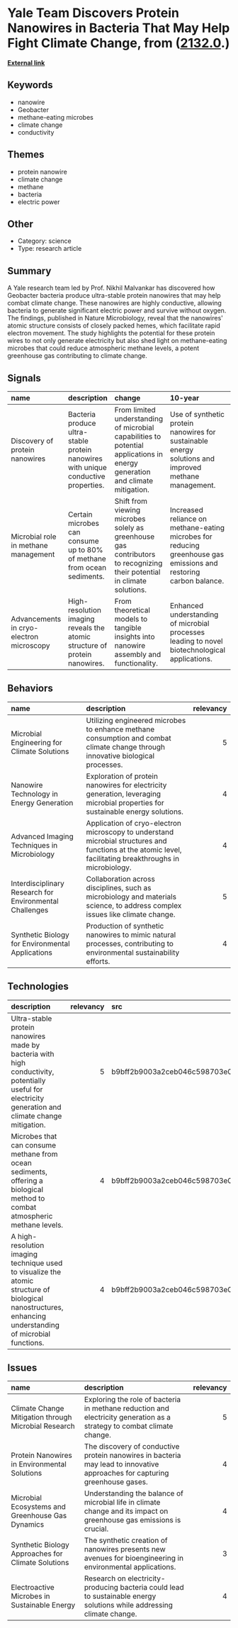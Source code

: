 # __Yale Team Discovers Protein Nanowires in Bacteria That May Help Fight Climate Change__, from ([2132.0](https://kghosh.substack.com/p/2132.0).)

__[External link](https://phys.org/news/2023-02-ultra-stable-protein-nanowire-electric-bacteria.html)__



## Keywords

* nanowire
* Geobacter
* methane-eating microbes
* climate change
* conductivity

## Themes

* protein nanowire
* climate change
* methane
* bacteria
* electric power

## Other

* Category: science
* Type: research article

## Summary

A Yale research team led by Prof. Nikhil Malvankar has discovered how Geobacter bacteria produce ultra-stable protein nanowires that may help combat climate change. These nanowires are highly conductive, allowing bacteria to generate significant electric power and survive without oxygen. The findings, published in Nature Microbiology, reveal that the nanowires' atomic structure consists of closely packed hemes, which facilitate rapid electron movement. The study highlights the potential for these protein wires to not only generate electricity but also shed light on methane-eating microbes that could reduce atmospheric methane levels, a potent greenhouse gas contributing to climate change.

## Signals

| name                                     | description                                                                        | change                                                                                                                      | 10-year                                                                                                           | driving-force                                                                                   |   relevancy |
|:-----------------------------------------|:-----------------------------------------------------------------------------------|:----------------------------------------------------------------------------------------------------------------------------|:------------------------------------------------------------------------------------------------------------------|:------------------------------------------------------------------------------------------------|------------:|
| Discovery of protein nanowires           | Bacteria produce ultra-stable protein nanowires with unique conductive properties. | From limited understanding of microbial capabilities to potential applications in energy generation and climate mitigation. | Use of synthetic protein nanowires for sustainable energy solutions and improved methane management.              | Need for innovative solutions to counteract climate change and enhance energy efficiency.       |           5 |
| Microbial role in methane management     | Certain microbes can consume up to 80% of methane from ocean sediments.            | Shift from viewing microbes solely as greenhouse gas contributors to recognizing their potential in climate solutions.      | Increased reliance on methane-eating microbes for reducing greenhouse gas emissions and restoring carbon balance. | Growing urgency to address climate change impacts and explore natural solutions.                |           4 |
| Advancements in cryo-electron microscopy | High-resolution imaging reveals the atomic structure of protein nanowires.         | From theoretical models to tangible insights into nanowire assembly and functionality.                                      | Enhanced understanding of microbial processes leading to novel biotechnological applications.                     | Technological advancements driving research capabilities in microbiology and materials science. |           4 |

## Behaviors

| name                                                    | description                                                                                                                                               |   relevancy |
|:--------------------------------------------------------|:----------------------------------------------------------------------------------------------------------------------------------------------------------|------------:|
| Microbial Engineering for Climate Solutions             | Utilizing engineered microbes to enhance methane consumption and combat climate change through innovative biological processes.                           |           5 |
| Nanowire Technology in Energy Generation                | Exploration of protein nanowires for electricity generation, leveraging microbial properties for sustainable energy solutions.                            |           4 |
| Advanced Imaging Techniques in Microbiology             | Application of cryo-electron microscopy to understand microbial structures and functions at the atomic level, facilitating breakthroughs in microbiology. |           4 |
| Interdisciplinary Research for Environmental Challenges | Collaboration across disciplines, such as microbiology and materials science, to address complex issues like climate change.                              |           5 |
| Synthetic Biology for Environmental Applications        | Production of synthetic nanowires to mimic natural processes, contributing to environmental sustainability efforts.                                       |           4 |

## Technologies

| description                                                                                                                                              |   relevancy | src                              |
|:---------------------------------------------------------------------------------------------------------------------------------------------------------|------------:|:---------------------------------|
| Ultra-stable protein nanowires made by bacteria with high conductivity, potentially useful for electricity generation and climate change mitigation.     |           5 | b9bff2b9003a2ceb046c598703e0c939 |
| Microbes that can consume methane from ocean sediments, offering a biological method to combat atmospheric methane levels.                               |           4 | b9bff2b9003a2ceb046c598703e0c939 |
| A high-resolution imaging technique used to visualize the atomic structure of biological nanostructures, enhancing understanding of microbial functions. |           4 | b9bff2b9003a2ceb046c598703e0c939 |

## Issues

| name                                                 | description                                                                                                                 |   relevancy |
|:-----------------------------------------------------|:----------------------------------------------------------------------------------------------------------------------------|------------:|
| Climate Change Mitigation through Microbial Research | Exploring the role of bacteria in methane reduction and electricity generation as a strategy to combat climate change.      |           5 |
| Protein Nanowires in Environmental Solutions         | The discovery of conductive protein nanowires in bacteria may lead to innovative approaches for capturing greenhouse gases. |           4 |
| Microbial Ecosystems and Greenhouse Gas Dynamics     | Understanding the balance of microbial life in climate change and its impact on greenhouse gas emissions is crucial.        |           4 |
| Synthetic Biology Approaches for Climate Solutions   | The synthetic creation of nanowires presents new avenues for bioengineering in environmental applications.                  |           3 |
| Electroactive Microbes in Sustainable Energy         | Research on electricity-producing bacteria could lead to sustainable energy solutions while addressing climate change.      |           4 |